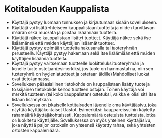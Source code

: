 # Kotitalouden Kauppalista

*  Käyttäjä pystyy luomaan tunnuksen ja kirjautumaan sisään sovellukseen.
*  Käyttäjä voi lisätä yhteiseen kauppalistaan tuotteita ja niiden tarvittavan määrän sekä muokata ja poistaa lisäämiään tuotteita.
*  Käyttäjä näkee kauppalistaan lisätyt tuotteet. Käyttäjä näkee sekä itse lisäämänsä että muiden käyttäjien lisäämät tuotteet.
*  Käyttäjä pystyy etsimään tuotteita hakusanalla tai tuoteryhmän perusteella. Käyttäjä pystyy hakemaan sekä itse lisäämiään että muiden käyttäjien lisäämiä tuotteita.
*  Käyttäjä pystyy valitsemaan tuotteelle luokitteluksi tuoteryhmän ja kenelle tuote ostetaan(esimerkiksi, jos tuote on hammastahna, niin sen tuoteryhmä on hygieniatuotteet ja ostetaan äidille) Mahdolliset luokat ovat tietokannassa.
*  Sovelluksen pääasiallinen tietokohde on kauppalistaan lisätty tuote ja toissijainen tietokohde kertoo tuotteen ostajan. Toinen käyttäjä voi merkitä tuotteen (tai koko kauppalistan) ostetuksi, vaikka ei olisi sitä itse listaan lisännytkään.
*  Sovelluksessa on jokaiselle kotitalouden jäsenelle oma käyttäjäsivu, joka näyttää käyttäjäkohtaiset tilastot. Esimerkiksi: kauppareissuihin käytetty rahamäärä käyttäjäkohtaisesti. Kappalemäärä ostetuista tuotteista, jotka on luokiteltu käyttäjälle. Sovelluksessa on myös yhteinen käyttäjäsivu, joka näyttää paljon ostoksiin on yhteensä käytetty rahaa, sekä yhteisten ostosten kappalemäärä.
